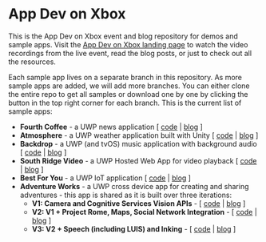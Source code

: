 # App Dev on Xbox


This is the App Dev on Xbox event and blog repository for demos and sample apps. Visit the [App Dev on Xbox landing page](http://aka.ms/xboxappdev) to watch the video recordings from the live event, read the blog posts, or just to check out all the resources. 

Each sample app lives on a separate branch in this repository. As more sample apps are added, we will add more branches. You can either clone the entire repo to get all samples or download one by one by clicking the button in the top right corner for each branch. This is the current list of sample apps:

- **Fourth Coffee** - a UWP news application [ [code](https://github.com/Microsoft/AppDevXbox/tree/news) | [blog](https://blogs.windows.com/buildingapps/2016/09/09/tailoring-your-app-for-xbox-and-the-tv-app-dev-on-xbox-series) ]
- **Atmosphere** - a UWP weather application built with Unity [ [code](https://github.com/Microsoft/AppDevXbox/tree/Atmosphere) | [blog](https://blogs.windows.com/buildingapps/2016/09/15/unity-interop-and-app-extensibility-app-dev-on-xbox-series) ]
- **Backdrop** - a UWP (and tvOS) music application with background audio [ [code](https://github.com/Microsoft/AppDevXbox/tree/Backdrop_music_app) | [blog](https://blogs.windows.com/buildingapps/2016/09/23/background-audio-and-cross-platform-development-with-xamarin-app-dev-on-xbox-series) ]
- **South Ridge Video** - a UWP Hosted Web App for video playback [ [code](https://github.com/Microsoft/AppDevXbox/tree/SouthRidge_video_app) | [blog](https://blogs.windows.com/buildingapps/2016/09/30/uwp-hosted-web-app-on-xbox-one-app-dev-on-xbox-series) ]
- **Best For You** - a UWP IoT application [ [code](https://github.com/Microsoft/AppDevXbox/tree/BestForYou_iot_app) | [blog](https://blogs.windows.com/buildingapps/2016/10/13/internet-of-things-on-the-xbox-app-dev-on-xbox-series) ]
- **Adventure Works** - a UWP cross device app for creating and sharing adventures - this app is shared as it is built over three iterations:
  - **V1: Camera and Cognitive Services Vision APIs** - [ [code](https://github.com/Microsoft/AppDevXbox/tree/AdventureWorks_v1_camera_app) | [blog](https://blogs.windows.com/buildingapps/2016/10/21/camera-apis-with-a-dash-of-cloud-intelligence-in-a-uwp-app-app-dev-on-xbox-series) ]
  - **V2: V1 + Project Rome, Maps, Social Network Integration** - [ [code](https://github.com/Microsoft/AppDevXbox/tree/AdventureWorks_v2_rome_maps_social) | [blog](https://blogs.windows.com/buildingapps/2016/10/27/going-social-project-rome-maps-social-network-integration-app-dev-on-xbox-series) ]
  - **V3: V2 + Speech (including LUIS) and Inking** - [ [code](https://github.com/Microsoft/AppDevXbox/tree/AdventureWorks_v3_speech_ink) | [blog](https://blogs.windows.com/buildingapps/2016/11/04/getting-personal-speech-and-inking-app-dev-on-xbox-series) ]

